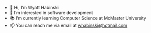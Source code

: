 - 👋 Hi, I’m Wyatt Habinski
- 👀 I’m interested in software development
- 📚 I’m currently learning Computer Science at McMaster University
- 📫 You can reach me via email at whabinski@hotmail.com

<!---
whabinski/whabinski is a ✨ special ✨ repository because its `README.md` (this file) appears on your GitHub profile.
You can click the Preview link to take a look at your changes.
--->
